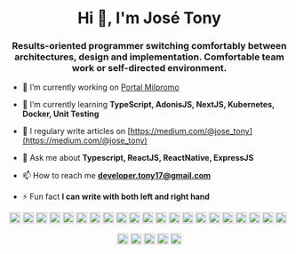 <h1 align="center">Hi 👋, I'm José Tony</h1>
<h3 align="center">Results-oriented programmer switching comfortably between architectures, design and implementation. Comfortable team work or self-directed environment.</h3>

- 🔭 I’m currently working on [Portal Milpromo](https://github.com/sickocoder/milpromo)

- 🌱 I’m currently learning **TypeScript, AdonisJS, NextJS, Kubernetes, Docker, Unit Testing**

- 📝 I regulary write articles on [https://medium.com/@jose_tony](https://medium.com/@jose_tony)

- 💬 Ask me about **Typescript, ReactJS, ReactNative, ExpressJS**

- 📫 How to reach me **developer.tony17@gmail.com**

- ⚡ Fun fact **I can write with both left and right hand**

<p align="left"><img src="https://devicons.github.io/devicon/devicon.git/icons/react/react-original-wordmark.svg" alt="react" width="20" height="20"/> <img src="https://devicons.github.io/devicon/devicon.git/icons/android/android-original-wordmark.svg" alt="android" width="20" height="20"/> <img src="https://devicons.github.io/devicon/devicon.git/icons/bootstrap/bootstrap-plain.svg" alt="bootstrap" width="20" height="20"/> <img src="https://devicons.github.io/devicon/devicon.git/icons/css3/css3-original-wordmark.svg" alt="css3" width="20" height="20"/> <img src="https://devicons.github.io/devicon/devicon.git/icons/docker/docker-original-wordmark.svg" alt="docker" width="20" height="20"/> <img src="https://devicons.github.io/devicon/devicon.git/icons/html5/html5-original-wordmark.svg" alt="html5" width="20" height="20"/> <img src="https://devicons.github.io/devicon/devicon.git/icons/java/java-original-wordmark.svg" alt="java" width="20" height="20"/> <img src="https://devicons.github.io/devicon/devicon.git/icons/javascript/javascript-original.svg" alt="javascript" width="20" height="20"/> <img src="https://devicons.github.io/devicon/devicon.git/icons/typescript/typescript-original.svg" alt="typescript" width="20" height="20"/> <img src="https://devicons.github.io/devicon/devicon.git/icons/laravel/laravel-plain-wordmark.svg" alt="laravel" width="20" height="20"/> <img src="https://devicons.github.io/devicon/devicon.git/icons/mongodb/mongodb-original-wordmark.svg" alt="mongodb" width="20" height="20"/> <img src="https://devicons.github.io/devicon/devicon.git/icons/mysql/mysql-original-wordmark.svg" alt="mysql" width="20" height="20"/> <img src="https://devicons.github.io/devicon/devicon.git/icons/php/php-original.svg" alt="php" width="20" height="20"/> <img src="https://devicons.github.io/devicon/devicon.git/icons/nodejs/nodejs-original-wordmark.svg" alt="nodejs" width="20" height="20"/> <img src="https://devicons.github.io/devicon/devicon.git/icons/swift/swift-original-wordmark.svg" alt="swift" width="20" height="20"/> <img src="https://devicons.github.io/devicon/devicon.git/icons/linux/linux-original.svg" alt="linux" width="20" height="20"/> <img src="https://devicons.github.io/devicon/devicon.git/icons/redux/redux-original.svg" alt="redux" width="20" height="20"/> <img src="https://devicons.github.io/devicon/devicon.git/icons/webpack/webpack-original.svg" alt="webpack" width="20" height="20"/> <img src="https://devicons.github.io/devicon/devicon.git/icons/express/express-original-wordmark.svg" alt="express" width="20" height="20"/> <img src="https://cdn.jsdelivr.net/npm/simple-icons@3.1.0/icons/flutter.svg" alt="flutter" width="20" height="20"/> <img src="https://cdn.jsdelivr.net/npm/simple-icons@3.1.0/icons/dart.svg" alt="dart" width="20" height="20"/></p><p align="center">
<a href="https://twitter.com/_josetony" target="blank"><img align="center" src="https://cdn.jsdelivr.net/npm/simple-icons@3.0.1/icons/twitter.svg" alt="_josetony" height="20" width="20" /></a>
<a href="https://linkedin.com/in/josetone" target="blank"><img align="center" src="https://cdn.jsdelivr.net/npm/simple-icons@3.0.1/icons/linkedin.svg" alt="josetone" height="20" width="20" /></a>
<a href="https://fb.com/artisan17" target="blank"><img align="center" src="https://cdn.jsdelivr.net/npm/simple-icons@3.0.1/icons/facebook.svg" alt="artisan17" height="20" width="20" /></a>
<a href="https://instagram.com/_jose_tony" target="blank"><img align="center" src="https://cdn.jsdelivr.net/npm/simple-icons@3.0.1/icons/instagram.svg" alt="_jose_tony" height="20" width="20" /></a>
<a href="https://medium.com/@jose_tony" target="blank"><img align="center" src="https://cdn.jsdelivr.net/npm/simple-icons@3.0.1/icons/medium.svg" alt="@jose_tony" height="20" width="20" /></a>
</p>
